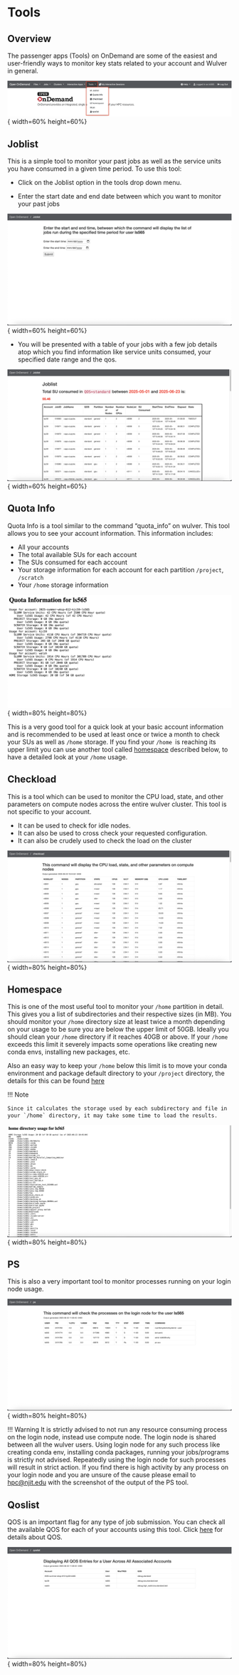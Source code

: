 # Tools

## Overview

The passenger apps (Tools) on OnDemand are some of the easiest and user-friendly ways to monitor key stats related to your account and Wulver in general.

![tools-dropdown.png](../assets/ondemand_new/tools/tools-dropdown.png){ width=60% height=60%}


## Joblist

This is a simple tool to monitor your past jobs as well as the service units you have consumed in a given time period. To use this tool:

- Click on the Joblist option in the tools drop down menu.

- Enter the start date and end date between which you want to monitor your past jobs

![joblist-date-input.png](../assets/ondemand_new/tools/joblist-date-input.png){ width=60% height=60%}

- You will be presented with a table of your jobs with a few job details atop which you find information like service units consumed, your specified date range and the qos.

![joblist-output.png](../assets/ondemand_new/tools/joblist-output.png){ width=60% height=60%}


## Quota Info

Quota Info is a tool similar to the command “quota_info” on wulver. This tool allows you to see your account information. This information includes:

- All your accounts
- The total available SUs for each account
- The SUs consumed for each account
- Your storage information for each account for each partition `/project`, `/scratch`
- Your `/home` storage information

![quota-info-output.png](../assets/ondemand_new/tools/quota-info-output.png){ width=80% height=80%}

This is a very good tool for a quick look at your basic account information and is recommended to be used at least once or twice a month to check your SUs as well as `/home` storage. If you find your `/home `is reaching its upper limit you can use another tool called [homespace](#homespace) described below, to have a detailed look at your `/home` usage.


## Checkload

This is a tool which can be used to monitor the CPU load, state, and other parameters on compute nodes across the entire wulver cluster. This tool is not specific to your account.

- It can be used to check for idle nodes.
- It can also be used to cross check your requested configuration.
- It can also be crudely used to check the load on the cluster

![checkload-output.png](../assets/ondemand_new/tools/checkload-output.png){ width=80% height=80%}


## Homespace

This is one of the most useful tool to monitor your `/home` partition in detail. This gives you a list of subdirectories and their respective sizes (in MB). You should monitor your `/home` directory size at least twice a month depending on your usage to be sure you are below the upper limit of 50GB. Ideally you should clean your `/home` directory if it reaches 40GB or above. If your `/home` exceeds this limit it severely impacts some operations like creating new conda envs, installing new packages, etc.

Also an easy way to keep your `/home` below this limit is to move your conda environment and package default directory to your `/project` directory, the details for this can be found [here](../Software/programming/python/conda.md#export-conda-environment)

!!! Note

    Since it calculates the storage used by each subdirectory and file in your `/home` directory, it may take some time to load the results.

![homespace-ouput.png](../assets/ondemand_new/tools/homespace-ouput.png){ width=80% height=80%}

## PS

This is also a very important tool to monitor processes running on your login node usage. 

![ps-output.png](../assets/ondemand_new/tools/ps-output.png){ width=80% height=80%}

!!! Warning
    It is strictly advised to not run any resource consuming process on the login node, instead use compute node. The login node is shared between all the wulver users. Using login node for any such process like creating conda env, installing conda packages, running your jobs/programs is strictly not advised. Repeatedly using the login node for such processes will result in strict action. If you find there is high activity by any process on your login node and you are unsure of the cause please email to [hpc@njit.edu](mailto:hpc@njit.edu) with the screenshot of the output of the PS tool.


## Qoslist

QOS is an important flag for any type of job submission. You can check all the available QOS for each of your accounts using this tool. Click [here](../Software/slurm/slurm.md#partition-use-partition) for details about QOS.

![qoslist-output.png](../assets/ondemand_new/tools/qoslist-output.png){ width=80% height=80%}